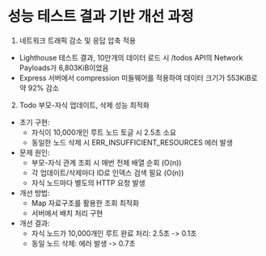 # 성능 테스트 결과 기반 개선 과정

1. 네트워크 트래픽 감소 및 응답 압축 적용
  - Lighthouse 테스트 결과, 10만개의 데이터 로드 시 /todos API의 Network Payloads가 6,803KiB이었음
  - Express 서버에서 compression 미들웨어를 적용하여 데이터 크기가 553KiB로 약 92% 감소

2. Todo 부모-자식 업데이트, 삭제 성능 최적화
  - 초기 구현: 
    - 자식이 10,000개인 루트 노드 토글 시 2.5초 소요
    - 동일한 노드 삭제 시 ERR_INSUFFICIENT_RESOURCES 에러 발생
  - 문제 원인:
    - 부모-자식 관계 조회 시 매번 전체 배열 순회 (O(n))
    - 각 업데이트/삭제마다 ID로 인덱스 검색 필요 (O(n))
    - 자식 노드마다 별도의 HTTP 요청 발생
  - 개선 방법:
    - Map 자료구조를 활용한 조회 최적화
    - 서버에서 배치 처리 구현
  - 개선 결과:
    - 자식 노드가 10,000개인 루트 완료 처리: 2.5초 -> 0.1초
    - 동일 노드 삭제: 에러 발생 -> 0.7초